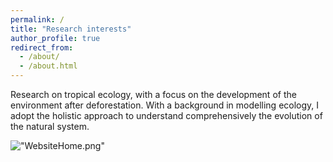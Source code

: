 ```yaml
---
permalink: /
title: "Research interests"
author_profile: true
redirect_from: 
  - /about/
  - /about.html
---
```


Research on tropical ecology, with a focus on the development of the environment after deforestation.
With a background in modelling ecology, I adopt the holistic approach to understand comprehensively the evolution of the natural system.

!["WebsiteHome.png"](images/WebsiteHome.png)
